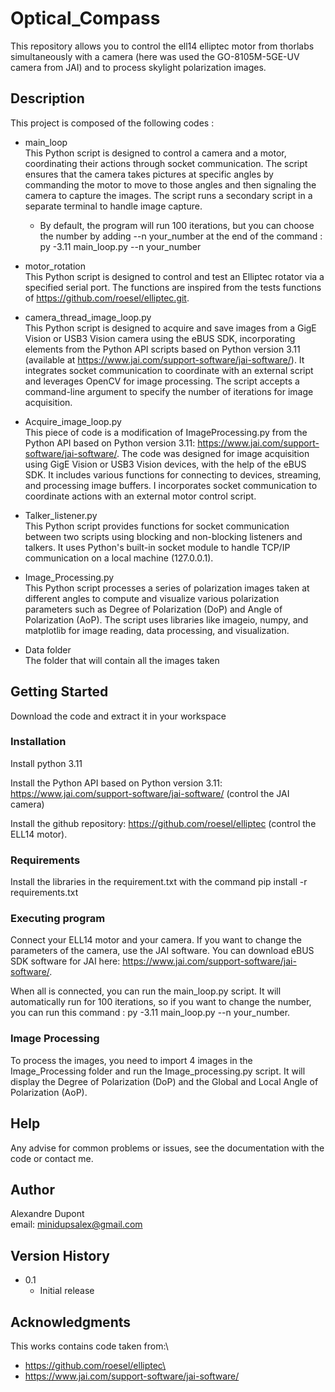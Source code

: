 # Optical_Compass
This repository allows you to control the ell14 elliptec motor from thorlabs simultaneously with a camera (here was used the GO-8105M-5GE-UV camera from JAI) and to process skylight polarization images.

## Description

This project is composed of the following codes :
* main_loop \
This Python script is designed to control a camera and a motor, coordinating their actions through socket communication. The script ensures that the camera takes pictures at specific angles by commanding the motor to move to those angles and then signaling the camera to capture the images. The script runs a secondary script in a separate terminal to handle image capture.
    * By default, the program will run 100 iterations, but you can choose the number by adding --n your_number at the end of the command : py -3.11 main_loop.py --n your_number

* motor_rotation \
This Python script is designed to control and test an Elliptec rotator via a specified serial port. The functions are inspired from the tests functions of https://github.com/roesel/elliptec.git.

* camera_thread_image_loop.py \
This Python script is designed to acquire and save images from a GigE Vision or USB3 Vision camera using the eBUS SDK, incorporating elements from the Python API scripts based on Python version 3.11 (available at https://www.jai.com/support-software/jai-software/). It integrates socket communication to coordinate with an external script and leverages OpenCV for image processing. The script accepts a command-line argument to specify the number of iterations for image acquisition.

* Acquire_image_loop.py \
This piece of code is a modification of ImageProcessing.py from the Python API based on Python version 3.11: https://www.jai.com/support-software/jai-software/.
The code was designed for image acquisition using GigE Vision or USB3 Vision devices, with the help of the eBUS SDK. It includes various functions for connecting to devices, streaming, and processing image buffers. I incorporates socket communication to coordinate actions with an external motor control script.

* Talker_listener.py \
This Python script provides functions for socket communication between two scripts using blocking and non-blocking listeners and talkers. It uses Python's built-in socket module to handle TCP/IP communication on a local machine (127.0.0.1).

* Image_Processing.py \
This Python script processes a series of polarization images taken at different angles to compute and visualize various polarization parameters such as Degree of Polarization (DoP) and Angle of Polarization (AoP). The script uses libraries like imageio, numpy, and matplotlib for image reading, data processing, and visualization.

* Data folder \
The folder that will contain all the images taken

## Getting Started

Download the code and  extract it in your workspace

### Installation

Install python 3.11

Install the Python API based on Python version 3.11: https://www.jai.com/support-software/jai-software/ (control the JAI camera)

Install the github repository: https://github.com/roesel/elliptec (control the ELL14 motor).

### Requirements

Install the libraries in the requirement.txt with the command pip install -r requirements.txt

### Executing program

Connect your ELL14 motor and your camera. If you want to change the parameters of the camera, use the JAI software. You can download eBUS SDK software for JAI here: https://www.jai.com/support-software/jai-software/.

When all is connected, you can run the main_loop.py script. It will automatically run for 100 iterations, so if you want to change the number, you can run this command : py -3.11 main_loop.py --n your_number.

### Image Processing
To process the images, you need to import 4 images in the Image_Processing folder and run the Image_processing.py script. It will display the Degree of Polarization (DoP) and the Global and Local Angle of Polarization (AoP).

## Help
Any advise for common problems or issues, see the documentation with the code or contact me.

## Author
Alexandre Dupont\
email: minidupsalex@gmail.com

## Version History
* 0.1
    * Initial release

## Acknowledgments
This works contains code taken from:\
* https://github.com/roesel/elliptec\
* https://www.jai.com/support-software/jai-software/



